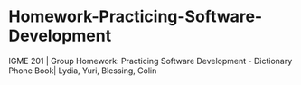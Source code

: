 # Homework-Practicing-Software-Development
IGME 201 | Group Homework: Practicing Software Development - Dictionary Phone Book| Lydia, Yuri, Blessing, Colin 
